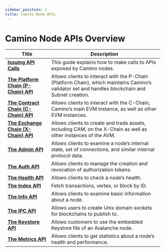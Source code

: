 ```yaml
---
sidebar_position: 1
title: Camino Node APIs
---
```


# Camino Node APIs Overview

| Title                                           | Description                                                                                                                                      |
| ----------------------------------------------- | ------------------------------------------------------------------------------------------------------------------------------------------------ |
| [**Issuing API Calls**](issuing-api-calls)      | This guide explains how to make calls to APIs exposed by Camino nodes.                                                                           |
| [**The Platform Chain (P-Chain) API**](p-chain) | Allows clients to interact with the P-Chain (Platform Chain), which maintains Camino’s validator set and handles blockchain and Subnet creation. |
| [**The Contract Chain (C-Chain) API**](c-chain) | Allows clients to interact with the C-Chain, Camino’s main EVM instance, as well as other EVM instances.                                         |
| [**The Exchange Chain (X-Chain) API**](x-chain) | Allows clients to create and trade assets, including CAM, on the X-Chain as well as other instances of the AVM.                                  |
| [**The Admin API**](admin)                      | Allows clients to examine a node’s internal state, set of connections, and similar internal protocol data.                                       |
| [**The Auth API**](auth)                        | Allows clients to manage the creation and revocation of authorization tokens.                                                                    |
| [**The Health API**](health)                    | Allows clients to check a node’s health.                                                                                                         |
| [**The Index API**](index)                      | Fetch transactions, vertex, or block by ID.                                                                                                      |
| [**The Info API**](info)                        | Allows clients to examine basic information about a node.                                                                                        |
| [**The IPC API**](ipc)                          | Allows users to create Unix domain sockets for blockchains to publish to.                                                                        |
| [**The Keystore API**](keystore)                | Allows customers to use the embedded Keystore file of an Avalanche node.                                                                         |
| [**The Metrics API**](metrics)                  | Allows clients to get statistics about a node’s health and performance.                                                                          |
